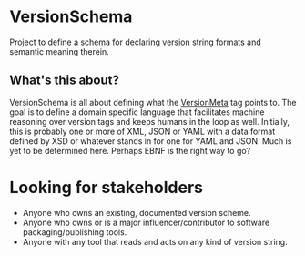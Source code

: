 # VersionSchema
Project to define a schema for declaring version string formats and semantic meaning therein.

## What's this about?
VersionSchema is all about defining what the [VersionMeta](https://github.com/versionschema/versionmeta) tag points to. The goal is to define a domain specific language that facilitates machine reasoning over version tags and keeps humans in the loop as well.  Initially, this is probably one or more of XML, JSON or YAML with a data format defined by XSD or whatever stands in for one for YAML and JSON.  Much is yet to be determined here.  Perhaps EBNF is the right way to go?

# Looking for stakeholders
- Anyone who owns an existing, documented version scheme.
- Anyone who owns or is a major influencer/contributor to software packaging/publishing tools.
- Anyone with any tool that reads and acts on any kind of version string.
